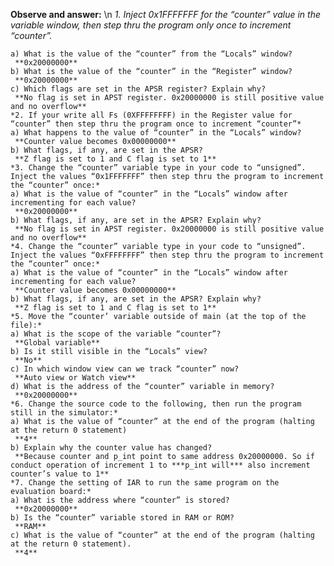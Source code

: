 **Observe and answer:**
\n
	*1. Inject 0x1FFFFFFF for the “counter” value in the variable window, then step thru the program only once to increment “counter”.*
	
	a) What is the value of the “counter” from the “Locals” window?
	 **0x20000000**
	b) What is the value of the “counter” in the “Register” window?
	 **0x20000000** 
	c) Which flags are set in the APSR register? Explain why? 
	 **No flag is set in APST register. 0x20000000 is still positive value and no overflow**
	*2. If your write all Fs (0XFFFFFFFF) in the Register value for “counter” then step thru the program once to increment “counter”*
	a) What happens to the value of “counter” in the “Locals” window? 
	 **Counter value becomes 0x00000000**
	b) What flags, if any, are set in the APSR? 
	 **Z flag is set to 1 and C flag is set to 1**
	*3. Change the “counter” variable type in your code to “unsigned”. Inject the values “0x1FFFFFFF” then step thru the program to increment the “counter” once:*
	a) What is the value of “counter” in the “Locals” window after incrementing for each value?
	 **0x20000000** 
	b) What flags, if any, are set in the APSR? Explain why? 
	 **No flag is set in APST register. 0x20000000 is still positive value and no overflow**
	*4. Change the “counter” variable type in your code to “unsigned”. Inject the values “0xFFFFFFFF” then step thru the program to increment the “counter” once:*
	a) What is the value of “counter” in the “Locals” window after incrementing for each value?
	 **Counter value becomes 0x00000000** 
	b) What flags, if any, are set in the APSR? Explain why? 
	 **Z flag is set to 1 and C flag is set to 1**
	*5. Move the “counter’ variable outside of main (at the top of the file):*
	a) What is the scope of the variable “counter”? 
	 **Global variable**
	b) Is it still visible in the “Locals” view? 
	 **No**
	c) In which window view can we track “counter” now?
	 **Auto view or Watch view**
	d) What is the address of the “counter” variable in memory? 
	 **0x20000000**
	*6. Change the source code to the following, then run the program still in the simulator:* 
	a) What is the value of “counter” at the end of the program (halting at the return 0 statement) 
	 **4**
	b) Explain why the counter value has changed? 
	 **Because counter and p_int point to same address 0x20000000. So if conduct operation of increment 1 to ***p_int will*** also increment counter’s value to 1**
	*7. Change the setting of IAR to run the same program on the evaluation board:* 
	a) What is the address where “counter” is stored? 
	 **0x20000000**
	b) Is the “counter” variable stored in RAM or ROM?
	 **RAM** 
	c) What is the value of “counter” at the end of the program (halting at the return 0 statement). 
	 **4**
